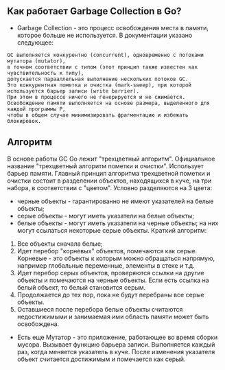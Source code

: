 ## Как работает Garbage Collection в Go?
- Garbage Collection - это процесс освобождения места в памяти, которое больше не используется. В документации указано следующее:
```
GC выполняется конкурентно (concurrent), одновременно с потоками мутатора (mutator),
в точном соответствии с типом (этот принцип также известен как чувствительность к типу),
допускается парааллельная выполнение нескольких потоков GC.
Это конкурентная пометка и очистка (mark-sweep), при которой используется барьер записи (write barrier).
При этом в процессе ничего не генерируется и не сжимается.
Освобождение памяти выполняется на основе размера, выделенного для каждой программы Р,
чтобы в общем случае минимизировать фрагментацию и избежать блокировок.
```

## Алгоритм

В основе работы GC Go лежит "трехцветный алгоритм". Официальное название "трехцветный алгоритм пометки и очистки".
Использует барьер памяти. Главный принцип алгоритма трехцветной пометки и очистки состоит в разделении объектов, находящихся в куче, на три набора, в соответствии с "цветом".
Условно разделяются на 3 цвета:
- черные объекты - гарантированно не имеют указателей на белые объекты;
- серые объекты - могут иметь указатели на белые объекты;
- белые объекты - могут иметь указатели на черные объекты; на них могут ссылаться некоторые серые объекты.
Краткий алгоритм:

1. Все объекты сначала белые;
2. Идет перебор "корневых" объектов, помечаются как серые. Корневые - это объекты к которым можно обращаться напрямую, например глобальные переменные, элементы в стеке и т.д.
3. Идет перебор серых объектов, проверяются ссылки на другие объекты и помечаются на черные объекты. Если есть ссылка на белый объект, то белый становится серым.
4. Продолжается до тех пор, пока не будут перебраны все серые объекты.
5. Оставшиеся после перебора белые объекты считаются недостижимыми и занимаемая ими область памяти может быть освобождена.
- Есть еще Мутатор - это приложение, работающее во время сборки мусора. Вызывает функцию барьера записи. Выполняется каждый раз, когда меняется указатель в куче. После изменения указателя объект считается достижимым и помечается как серый.
